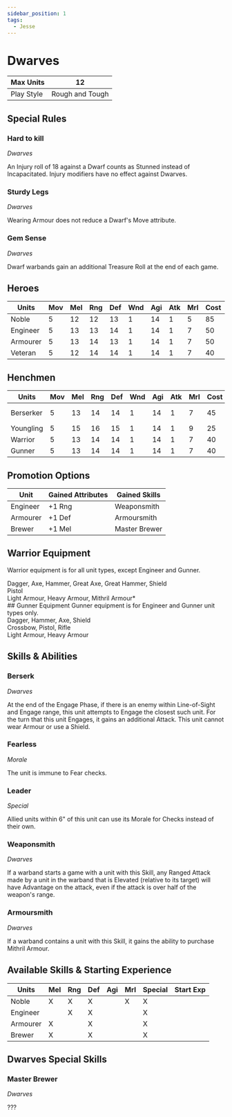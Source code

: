 ```yaml
---
sidebar_position: 1
tags:
  - Jesse
---
```

# Dwarves

<!--
Gold Spendable: 1295
-->

| Max Units  | 12              |
| ---------- | --------------- |
| Play Style | Rough and Tough |

## Special Rules

### Hard to kill
*Dwarves*

An Injury roll of 18 against a Dwarf counts as Stunned instead of Incapacitated. Injury modifiers have no effect against Dwarves.

### Sturdy Legs
*Dwarves*

Wearing Armour does not reduce a Dwarf's Move attribute.

### Gem Sense
*Dwarves*

Dwarf warbands gain an additional Treasure Roll at the end of each game.
## Heroes
| Units    | Mov | Mel | Rng | Def | Wnd | Agi | Atk | Mrl | Cost | Abilities   | Cap |
| -------- | --- | --- | --- | --- | --- | --- | --- | --- | ---- | ----------- | --- |
| Noble    | 5   | 12  | 12  | 13  | 1   | 14  | 1   | 5   | 85   | Leader      | 1   |
| Engineer | 5   | 13  | 13  | 14  | 1   | 14  | 1   | 7   | 50   | Weaponsmith | 1   |
| Armourer | 5   | 13  | 14  | 13  | 1   | 14  | 1   | 7   | 50   | Armoursmith | 1   |
| Veteran  | 5   | 12  | 14  | 14  | 1   | 14  | 1   | 7   | 40   |             | -   |

## Henchmen
| Units     | Mov | Mel | Rng | Def | Wnd | Agi | Atk | Mrl | Cost | Abilities         | Cap |
| --------- | --- | --- | --- | --- | --- | --- | --- | --- | ---- | ----------------- | --- |
| Berserker | 5   | 13  | 14  | 14  | 1   | 14  | 1   | 7   | 45   | Berserk, Fearless | 2   |
| Youngling | 5   | 15  | 16  | 15  | 1   | 14  | 1   | 9   | 25   |                   | -   |
| Warrior   | 5   | 13  | 14  | 14  | 1   | 14  | 1   | 7   | 40   |                   | -   |
| Gunner    | 5   | 13  | 14  | 14  | 1   | 14  | 1   | 7   | 40   |                   | 4   |

## Promotion Options

| Unit     | Gained Attributes | Gained Skills |
| -------- | ----------------- | ------------- |
| Engineer | +1 Rng            | Weaponsmith   |
| Armourer | +1 Def            | Armoursmith   |
| Brewer   | +1 Mel            | Master Brewer |

## Warrior Equipment
Warrior equipment is for all unit types, except Engineer and Gunner.

<div name='melee-weapons'>
Dagger, Axe, Hammer, Great Axe, Great Hammer, Shield
</div>
<div name='ranged-weapons'>
Pistol
</div>
<div name='armour'>
Light Armour, Heavy Armour, Mithril Armour*
</div>
## Gunner Equipment
Gunner equipment is for Engineer and Gunner unit types only.

<div name='melee-weapons'>
Dagger, Hammer, Axe, Shield
</div>
<div name='ranged-weapons'>
Crossbow, Pistol, Rifle
</div>
<div name='armour'>
Light Armour, Heavy Armour
</div>


## Skills & Abilities 
### Berserk
*Dwarves*

At the end of the Engage Phase, if there is an enemy within Line-of-Sight and Engage range, this unit attempts to Engage the closest such unit. For the turn that this unit Engages, it gains an additional Attack. This unit cannot wear Armour or use a Shield.

### Fearless
*Morale*

The unit is immune to Fear checks.
### Leader
*Special*

Allied units within 6" of this unit can use its Morale for Checks instead of their own.

### Weaponsmith
*Dwarves*

If a warband starts a game with a unit with this Skill, any Ranged Attack made by a unit in the warband that is Elevated (relative to its target) will have Advantage on the attack, even if the attack is over half of the weapon's range.

### Armoursmith
*Dwarves*

If a warband contains a unit with this Skill, it gains the ability to purchase Mithril Armour.


## Available Skills & Starting Experience

| Units    | Mel | Rng | Def | Agi | Mrl | Special | Start Exp |
| -------- | --- | --- | --- | --- | --- | ------- | --------- |
| Noble    | X   | X   | X   |     | X   | X       |           |
| Engineer |     | X   | X   |     |     | X       |           |
| Armourer | X   |     | X   |     |     | X       |           |
| Brewer   | X   |     | X   |     |     | X       |           |

## Dwarves Special Skills

### Master Brewer
*Dwarves*

???
